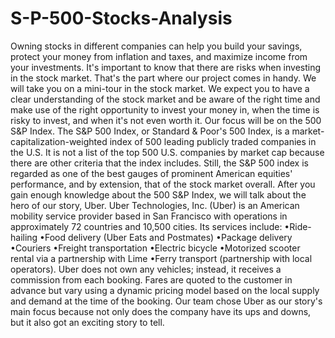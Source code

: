 # S-P-500-Stocks-Analysis

Owning stocks in different companies can help you build your savings, protect your money from inflation and taxes, and maximize income from your investments. It's important to know that there are risks when investing in the stock market. That's the part where our project comes in handy. We will take you on a mini-tour in the stock market. We expect you to have a clear understanding of the stock market and be aware of the right time and make use of the right opportunity to invest your money in, when the time is risky to invest, and when it's not even worth it.
Our focus will be on the 500 S&P Index.
The S&P 500 Index, or Standard & Poor's 500 Index, is a market-capitalization-weighted index of 500 leading publicly traded companies in the U.S. It is not a list of the top 500 U.S. companies by market cap because there are other criteria that the index includes. Still, the S&P 500 index is regarded as one of the best gauges of prominent American equities' performance, and by extension, that of the stock market overall.
After you gain enough knowledge about the 500 S&P Index, we will talk about the hero of our story, Uber.
Uber Technologies, Inc. (Uber) is an American mobility service provider based in San Francisco with operations in approximately 72 countries and 10,500 cities. Its services include:
•Ride-hailing
•Food delivery (Uber Eats and Postmates)
•Package delivery
•Couriers
•Freight transportation
•Electric bicycle
•Motorized scooter rental via a partnership with Lime
•Ferry transport (partnership with local operators).
Uber does not own any vehicles; instead, it receives a commission from each booking. Fares are quoted to the customer in advance but vary using a dynamic pricing model based on the local supply and demand at the time of the booking.
Our team chose Uber as our story's main focus because not only does the company have its ups and downs, but it also got an exciting story to tell.

